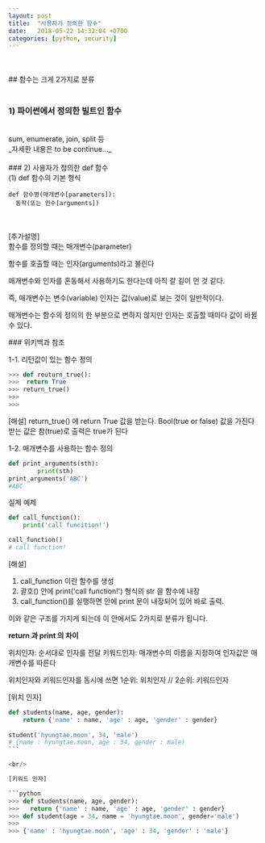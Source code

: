 ```yaml
---
layout: post
title:  "사용자가 정의한 함수"
date:   2018-05-22 14:32:04 +0700
categories: [python, security]
---
```


<br/>
<br/>
## 함수는 크게 2가지로 분류
<br/>
<br/>

### 1) 파이썬에서 정의한 빌트인 함수
<br/>
sum, enumerate, join, split 등
<br/>
_자세한 내용은 to be continue..._
<br/>
<br/>
### 2) 사용자가 정의한 def 함수
<br/>
(1) def 함수의 기본 형식

```
def 함수명(매개변수[parameters]):
  동작(또는 인수[arguments])
```
<br/>
<br/>
[추가설명]<br/>
함수를 정의할 때는 매개변수(parameter)

함수를 호출할 때는 인자(arguments)라고 불린다﻿

매개변수와 인자를 혼동해서 사용하기도 한다는데 아직 갈 길이 먼 것 같다.

즉, 매개변수는 변수(variable)
인자는 값(value)로 보는 것이 일반적이다.

매개변수는 함수의 정의의 한 부분으로 변하지 않지만
인자는 호출할 때마다 값이 바뀔 수 있다.


﻿### 위키백과 참조

1-1. 리턴값이 있는 함수 정의

```python
>>> def reuturn_true():
>>>  return True
>>> return_true()
>>>
>>>
```

[해설] return_true() 에 return True 값을 받는다.
Bool(true or false) 값을 가진다
받는 값은 참(true)로 출력은 true가 된다


1-2. 매개변수를 사용하는 함수 정의

```python
def print_arguments(sth):
        print(sth)
print_arguments('ABC')
#ABC
```

실제 예제
```python
def call_function():
    print('call funcition!')

call_function()
# call function!
```

[해설]
1) call_function 이란 함수를 생성
2) 괄호() 안에 print('call function!') 형식의 str 을 함수에 내장
3) call_function()를 실행하면 안에 print 문이 내장되어 있어 바로 출력.

이와 같은 구조를 가지게 되는데 이 안에서도 2가지로 분류가 됩니다.


**return 과 print 의 차이**



위치인자: 순서대로 인자를 전달
키워드인자: 매개변수의 이름을 지정하여 인자값은 매개변수를 따른다

위치인자와 키워드인자를 동시에 쓰면
1순위: 위치인자 // 2순위: 키워드인자

[위치 인자]

```python
def students(name, age, gender):
    return {'name' : name, 'age' : age, 'gender' : gender}
﻿
student('hyungtae.moon', 34, 'male')
# {name : hyungtae.moon, age : 34, gender : male)
﻿```

<br/>

[키워드 인자]

```python
>>> def students(name, age, gender):
>>>   return {'name' : name, 'age' : age, 'gender' : gender}
>>> def student(age = 34, name = 'hyungtae.moon', gender='male')
>>>
>>> {'name' : 'hyungtae.moon', 'age' : 34, 'gender' : 'male'}
```
